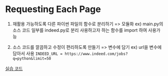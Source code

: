 # Requesting Each Page

1. 재활용 가능하도록 다른 파이썬 파일의 함수로 분리하기
   => 모듈화
   ex) main.py의 소스 코드 일부를 indeed.py로 분리
   사용하고자 하는 함수를 import 하여 사용가능

2. 소스 코드를 깔끔하고 수정이 편리하도록 만들기
   => 변수에 담기
   ex) url을 변수에 담아서 사용
   `INDEED_URL = https://www.indeed.com/jobs?q=python&limit=50`

[실습 코드](https://github.com/merry-hyelyn/NomadCoder_python/tree/master/%232.%20BUILDING%20A%20JOB%20SCRAPPER%20CODE)
